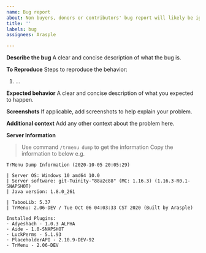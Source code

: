 ```yaml
---
name: Bug report
about: Non buyers, donors or contributors' bug report will likely be ignored or closed
title: ''
labels: bug
assignees: Arasple

---
```


**Describe the bug**
A clear and concise description of what the bug is.

**To Reproduce**
Steps to reproduce the behavior:
1. ...

**Expected behavior**
A clear and concise description of what you expected to happen.

**Screenshots**
If applicable, add screenshots to help explain your problem.

**Additional context**
Add any other context about the problem here.

**Server Information**
> Use command `/trmenu dump` to get the information
> Copy the information to below
e.g.
```
TrMenu Dump Information (2020-10-05 20:05:29)

| Server OS: Windows 10 amd64 10.0
| Server software: git-Tuinity-"88a2c88" (MC: 1.16.3) (1.16.3-R0.1-SNAPSHOT)
| Java version: 1.8.0_261

| TabooLib: 5.37
| TrMenu: 2.06-DEV / Tue Oct 06 04:03:33 CST 2020 (Built by Arasple)

Installed Plugins: 
· Adyeshach - 1.0.3 ALPHA
· Aide - 1.0-SNAPSHOT
· LuckPerms - 5.1.93
· PlaceholderAPI - 2.10.9-DEV-92
· TrMenu - 2.06-DEV
```

